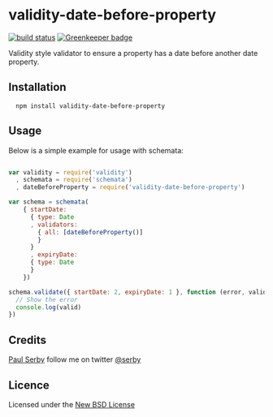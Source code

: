 # validity-date-before-property

[![build status](https://secure.travis-ci.org/serby/validity-date-before-property.png)](http://travis-ci.org/serby/validity-date-before-property) [![Greenkeeper badge](https://badges.greenkeeper.io/serby/validity-date-before-property.svg)](https://greenkeeper.io/)

Validity style validator to ensure a property has a date before another date property.

## Installation

      npm install validity-date-before-property

## Usage

Below is a simple example for usage with schemata:

```js

var validity = require('validity')
  , schemata = require('schemata')
  , dateBeforeProperty = require('validity-date-before-property')

var schema = schemata(
    { startDate:
      { type: Date
      , validators:
        { all: [dateBeforeProperty()]
        }
      }
      , expiryDate:
      { type: Date
      }
    })

schema.validate({ startDate: 2, expiryDate: 1 }, function (error, valid) {
  // Show the error
  console.log(valid)
})

```

## Credits
[Paul Serby](https://github.com/serby/) follow me on twitter [@serby](http://twitter.com/serby)

## Licence
Licensed under the [New BSD License](http://opensource.org/licenses/bsd-license.php)
